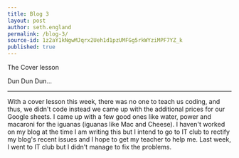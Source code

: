 ```yaml
---
title: Blog 3
layout: post
author: seth.england
permalink: /blog-3/
source-id: 1z2aY1kNgwMJqrx2Ueh1d1pzUMFGg5rkWYziMPF7YZ_k
published: true
---
```

The Cover lesson

Dun Dun Dun…

* * *


With a cover lesson this week, there was no one to teach us coding, and thus, we didn't code instead we came up with the additional prices for our Google sheets. I came up with a few good ones like water, power and macaroni for the iguanas (iguanas like Mac and Cheese). I haven't worked on my blog at the time I am writing this but I intend to go to IT club to rectify my blog's recent issues and I hope to get my teacher to help me. Last week, I went to IT club but I didn't manage to fix the problems.

